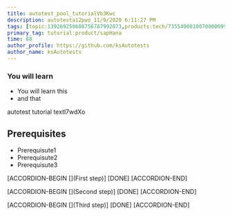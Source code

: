 ```yaml
---
title: autotest_pool_tutorialVb3Kwc
description: autotesta12pwo_11/9/2020 6:11:27 PM
tags: [topic:139269250608756787992873,products:tech/73554900100700000996,tutorial:experience/advanced]
primary_tag: tutorial:product/sapHana
time: 88
author_profile: https://github.com/ksAutotests
author_name: ksAutotests
---
```

### You will learn
- You will learn this
- and that

autotest tutorial textl7wdXo

## Prerequisites
- Prerequisute1
- Prerequisute2
- Prerequisute3

[ACCORDION-BEGIN [](First step)]
[DONE]
[ACCORDION-END]

[ACCORDION-BEGIN [](Second step)]
[DONE]
[ACCORDION-END]

[ACCORDION-BEGIN [](Third step)]
[DONE]
[ACCORDION-END]

